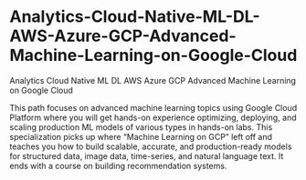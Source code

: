# Analytics-Cloud-Native-ML-DL-AWS-Azure-GCP-Advanced-Machine-Learning-on-Google-Cloud
Analytics Cloud Native ML DL AWS Azure GCP Advanced Machine Learning on Google Cloud

This path focuses on advanced machine learning topics using Google Cloud Platform where you will get hands-on experience optimizing, deploying, and scaling production ML models of various types in hands-on labs. This specialization picks up where “Machine Learning on GCP” left off and teaches you how to build scalable, accurate, and production-ready models for structured data, image data, time-series, and natural language text. It ends with a course on building recommendation systems.

